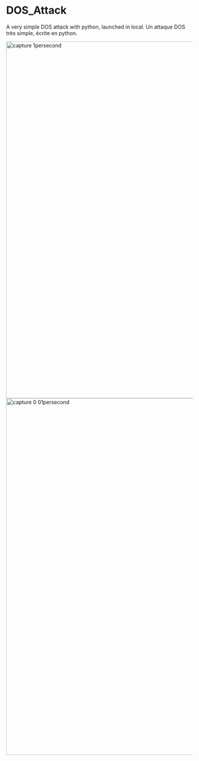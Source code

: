 # DOS_Attack
A very simple DOS attack with python, launched in local.
Un attaque DOS très simple, écrite en python.

<img width="960" alt="capture 1persecond" src="https://user-images.githubusercontent.com/103506746/210315449-715ddb9b-4fcc-41f9-a067-c46d1cc6df7f.PNG">
<img width="960" alt="capture 0 01persecond" src="https://user-images.githubusercontent.com/103506746/210315480-b6e8be60-4994-4546-96b7-eadf4b1a2490.PNG">
